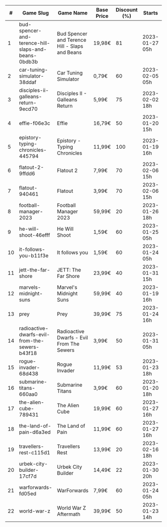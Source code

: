 |#|Game Slug|Game Name|Base Price|Discount (%)|Starts|Ends|
|---|---|---|---|---|---|---|
|1|bud-spencer-and-terence-hill-slaps-and-beans-0bdb3b|Bud Spencer and Terence Hill - Slaps and Beans|19,98€|81|2023-01-27 05h|2023-02-12 05h|
|2|car-tuning-simulator-38ddaf|Car Tuning Simulator|0,79€|60|2023-02-05 05h|2023-02-24 05h|
|3|disciples-ii-galleans-return-9ecd70|Disciples II - Galleans Return|5,99€|75|2023-02-02 18h|2023-02-16 18h|
|4|effie-f06e3c|Effie|16,79€|50|2023-01-20 15h|2023-02-06 15h|
|5|epistory-typing-chronicles-445794|Epistory - Typing Chronicles|11,99€|100|2023-01-19 16h|2023-01-26 16h|
|6|flatout-2-9ffdd6|Flatout 2|7,99€|70|2023-02-06 15h|2023-02-20 15h|
|7|flatout-940461|Flatout|3,99€|70|2023-02-06 15h|2023-02-20 15h|
|8|football-manager-2023|Football Manager 2023|59,99€|20|2023-01-26 18h|2023-02-02 18h|
|9|he-will-shoot-46efff|He Will Shoot|1,59€|60|2023-01-25 05h|2023-02-08 05h|
|10|it-follows-you-b11f3e|It follows you|1,59€|60|2023-01-24 05h|2023-02-08 05h|
|11|jett-the-far-shore|JETT: The Far Shore|23,99€|40|2023-01-31 15h|2023-02-14 15h|
|12|marvels-midnight-suns|Marvel's Midnight Suns|59,99€|40|2023-01-19 16h|2023-02-09 16h|
|13|prey|Prey|39,99€|75|2023-01-24 16h|2023-01-31 16h|
|14|radioactive-dwarfs-evil-from-the-sewers-b43f18|Radioactive Dwarfs - Evil From The Sewers|3,99€|50|2023-01-31 05h|2023-02-07 05h|
|15|rogue-invader-68d438|Rogue Invader|11,99€|53|2023-01-23 18h|2023-02-14 18h|
|16|submarine-titans-660aa0|Submarine Titans|3,99€|60|2023-01-20 18h|2023-01-24 18h|
|17|the-alien-cube-789431|The Alien Cube|19,99€|60|2023-01-27 16h|2023-01-29 16h|
|18|the-land-of-pain-d6a3ed|The Land of Pain|11,99€|60|2023-01-27 16h|2023-01-29 16h|
|19|travellers-rest-c115d1|Travellers Rest|13,99€|20|2023-02-16 18h|2023-02-27 18h|
|20|urbek-city-builder-17cf7d|Urbek City Builder|14,49€|22|2023-01-30 20h|2023-02-13 20h|
|21|warforwards-fd05ed|WarForwards|7,99€|60|2023-01-24 05h|2023-01-31 05h|
|22|world-war-z|World War Z Aftermath|39,99€|50|2023-01-23 14h|2023-01-30 01h|
